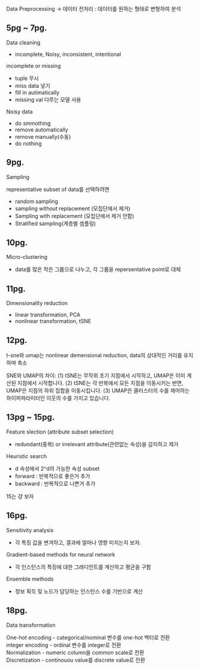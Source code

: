 Data Preprocessing -> 데이터 전처리 : 데이터를 원하는 형태로 변형하여 분석  

## 5pg ~ 7pg.

Data cleaning
- incomplete, Noisy, inconsistent, intentional

incomplete or missing
- tuple 무시
- miss data 넣기
- fill in autimatically
- missing val 다루는 모델 사용

Noisy data
- do smmothing
- remove automatically
- remove manually(수동)
- do nothing

## 9pg.

Sampling  

representative subset of data를 선택하려면
- random sampling
- sampling without replacement (모집단에서 제거)
- Sampling with replacement (모집단에서 제거 안함)
- Stratified sampling(계층별 셈플링)

## 10pg.

Micro-clustering
- data를 많은 작은 그룹으로 나누고, 각 그룹을 repersentative point로 대체

## 11pg.

Dimensionality reduction
- linear transformation, PCA
- nonlinear transformation, tSNE

## 12pg.

t-sne와 umap는 nonlinear demensional reduction, data의 상대적인 거리를 유지하며 축소  

SNE와 UMAP의 차이:
(1) tSNE는 무작위 초기 지점에서 시작하고, UMAP은 이미 계산된 지점에서 시작합니다.
(2) tSNE는 각 반복에서 모든 지점을 이동시키는 반면, UMAP은 지점의 하위 집합을 이동시킵니다.
(3) UMAP은 클러스터의 수를 제어하는 하이퍼파라미터인 이웃의 수를 가지고 있습니다.

## 13pg ~ 15pg.

Feature slection (attribute subset selection)
- redundant(중복) or irrelevant attribute(관련없는 속성)을 감지하고 제거

Heuristic search
- d 속성에서 2^d의 가능한 속성 subset
- forward : 반복적으로 좋은거 추가
- backward : 반복적으로 나쁜거 추가

15는 걍 보자  

## 16pg.

Sensitivity analysis
- 각 특징 값을 변겨하고, 결과에 얼마나 영향 미치는지 보자.

Gradient-based methods for neural network
- 각 인스턴스의 특징에 대한 그래디언트를 계산하고 평균을 구함

Ensemble methods
- 정보 획득 및 노드가 담당하는 인스턴스 수를 기반으로 계산

## 18pg.

Data transformation

One-hot encoding - categorical/nominal 변수를 one-hot 백터로 전환  
integer encoding - ordinal 변수를 integer로 전환  
Normalization - numeric column을 common scale로 전환  
Discretization - continouou value를 discrete value로 전환

